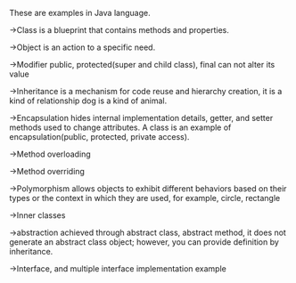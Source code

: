 These are examples in Java language.

->Class is a blueprint that contains methods and properties.

->Object is an action to a specific need.

->Modifier public, protected(super and child class), final can not alter its value

->Inheritance is a mechanism for code reuse and hierarchy creation, it is a kind of relationship dog is a  kind of animal.

->Encapsulation hides internal implementation details, getter, and setter methods used to change attributes. A class is an example of encapsulation(public, protected, private access).

->Method overloading

->Method overriding

->Polymorphism allows objects to exhibit different behaviors based on their types or the context in which they are used, for example, circle, rectangle

->Inner classes

->abstraction achieved through abstract class, abstract method, it does not generate an abstract class object; however, you can provide definition by inheritance. 

->Interface, and multiple interface implementation example
